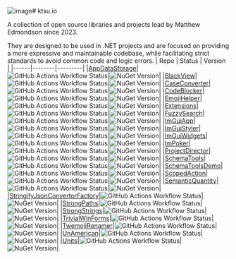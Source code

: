 ![image](https://github.com/ktsu-io/.github/assets/19528727/db1f8f9b-fbfb-4db0-bebe-17cc856515f1)# ktsu.io

A collection of open source libraries and projects lead by Matthew Edmondson since 2023.

They are designed to be used in .NET projects and are focused on providing a more expressive and maintainable codebase, while facilitating strict standards to avoid common code and logic errors.
| Repo | Status | Version |
|------|--------|---------|
|[AppDataStorage](https://github.com/ktsu-io/AppDataStorage)|![GitHub Actions Workflow Status](https://img.shields.io/github/actions/workflow/status/ktsu-io/AppDataStorage/dotnet.yml)|![NuGet Version](https://img.shields.io/nuget/v/ktsu.io.AppDataStorage)|
|[BlackView](https://github.com/ktsu-io/BlackView)|![GitHub Actions Workflow Status](https://img.shields.io/github/actions/workflow/status/ktsu-io/BlackView/dotnet.yml)|![NuGet Version](https://img.shields.io/nuget/v/ktsu.io.BlackView)|
|[CaseConverter](https://github.com/ktsu-io/CaseConverter)|![GitHub Actions Workflow Status](https://img.shields.io/github/actions/workflow/status/ktsu-io/CaseConverter/dotnet.yml)|![NuGet Version](https://img.shields.io/nuget/v/ktsu.io.CaseConverter)|
|[CodeBlocker](https://github.com/ktsu-io/CodeBlocker)|![GitHub Actions Workflow Status](https://img.shields.io/github/actions/workflow/status/ktsu-io/CodeBlocker/dotnet.yml)|![NuGet Version](https://img.shields.io/nuget/v/ktsu.io.CodeBlocker)|
|[EmojiHelper](https://github.com/ktsu-io/EmojiHelper)|![GitHub Actions Workflow Status](https://img.shields.io/github/actions/workflow/status/ktsu-io/EmojiHelper/dotnet.yml)|![NuGet Version](https://img.shields.io/nuget/v/ktsu.io.EmojiHelper)|
|[Extensions](https://github.com/ktsu-io/Extensions)|![GitHub Actions Workflow Status](https://img.shields.io/github/actions/workflow/status/ktsu-io/Extensions/dotnet.yml)|![NuGet Version](https://img.shields.io/nuget/v/ktsu.io.Extensions)|
|[FuzzySearch](https://github.com/ktsu-io/FuzzySearch)|![GitHub Actions Workflow Status](https://img.shields.io/github/actions/workflow/status/ktsu-io/FuzzySearch/dotnet.yml)|![NuGet Version](https://img.shields.io/nuget/v/ktsu.io.FuzzySearch)|
|[ImGuiApp](https://github.com/ktsu-io/ImGuiApp)|![GitHub Actions Workflow Status](https://img.shields.io/github/actions/workflow/status/ktsu-io/ImGuiApp/dotnet.yml)|![NuGet Version](https://img.shields.io/nuget/v/ktsu.io.ImGuiApp)|
|[ImGuiStyler](https://github.com/ktsu-io/ImGuiStyler)|![GitHub Actions Workflow Status](https://img.shields.io/github/actions/workflow/status/ktsu-io/ImGuiStyler/dotnet.yml)|![NuGet Version](https://img.shields.io/nuget/v/ktsu.io.ImGuiStyler)|
|[ImGuiWidgets](https://github.com/ktsu-io/ImGuiWidgets)|![GitHub Actions Workflow Status](https://img.shields.io/github/actions/workflow/status/ktsu-io/ImGuiWidgets/dotnet.yml)|![NuGet Version](https://img.shields.io/nuget/v/ktsu.io.ImGuiWidgets)|
|[ImPoker](https://github.com/ktsu-io/ImPoker)|![GitHub Actions Workflow Status](https://img.shields.io/github/actions/workflow/status/ktsu-io/ImPoker/dotnet.yml)|![NuGet Version](https://img.shields.io/nuget/v/ktsu.io.ImPoker)|
|[ProjectDirector](https://github.com/ktsu-io/ProjectDirector)|![GitHub Actions Workflow Status](https://img.shields.io/github/actions/workflow/status/ktsu-io/ProjectDirector/dotnet.yml)|![NuGet Version](https://img.shields.io/nuget/v/ktsu.io.ProjectDirector)|
|[SchemaTools](https://github.com/ktsu-io/SchemaTools)|![GitHub Actions Workflow Status](https://img.shields.io/github/actions/workflow/status/ktsu-io/SchemaTools/dotnet.yml)|![NuGet Version](https://img.shields.io/nuget/v/ktsu.io.SchemaTools)|
|[SchemaToolsDemo](https://github.com/ktsu-io/SchemaToolsDemo)|![GitHub Actions Workflow Status](https://img.shields.io/github/actions/workflow/status/ktsu-io/SchemaToolsDemo/dotnet.yml)|![NuGet Version](https://img.shields.io/nuget/v/ktsu.io.SchemaToolsDemo)|
|[ScopedAction](https://github.com/ktsu-io/ScopedAction)|![GitHub Actions Workflow Status](https://img.shields.io/github/actions/workflow/status/ktsu-io/ScopedAction/dotnet.yml)|![NuGet Version](https://img.shields.io/nuget/v/ktsu.io.ScopedAction)|
|[SemanticQuantity](https://github.com/ktsu-io/SemanticQuantity)|![GitHub Actions Workflow Status](https://img.shields.io/github/actions/workflow/status/ktsu-io/SemanticQuantity/dotnet.yml)|![NuGet Version](https://img.shields.io/nuget/v/ktsu.io.SemanticQuantity)|
|[StringifyJsonConvertorFactory](https://github.com/ktsu-io/StringifyJsonConvertorFactory)|![GitHub Actions Workflow Status](https://img.shields.io/github/actions/workflow/status/ktsu-io/StringifyJsonConvertorFactory/dotnet.yml)|![NuGet Version](https://img.shields.io/nuget/v/ktsu.io.StringifyJsonConvertorFactory)|
|[StrongPaths](https://github.com/ktsu-io/StrongPaths)|![GitHub Actions Workflow Status](https://img.shields.io/github/actions/workflow/status/ktsu-io/StrongPaths/dotnet.yml)|![NuGet Version](https://img.shields.io/nuget/v/ktsu.io.StrongPaths)|
|[StrongStrings](https://github.com/ktsu-io/StrongStrings)|![GitHub Actions Workflow Status](https://img.shields.io/github/actions/workflow/status/ktsu-io/StrongStrings/dotnet.yml)|![NuGet Version](https://img.shields.io/nuget/v/ktsu.io.StrongStrings)|
|[TrivialWinForms](https://github.com/ktsu-io/TrivialWinForms)|![GitHub Actions Workflow Status](https://img.shields.io/github/actions/workflow/status/ktsu-io/TrivialWinForms/dotnet.yml)|![NuGet Version](https://img.shields.io/nuget/v/ktsu.io.TrivialWinForms)|
|[TwemojiRenamer](https://github.com/ktsu-io/TwemojiRenamer)|![GitHub Actions Workflow Status](https://img.shields.io/github/actions/workflow/status/ktsu-io/TwemojiRenamer/dotnet.yml)|![NuGet Version](https://img.shields.io/nuget/v/ktsu.io.TwemojiRenamer)|
|[UnAmerican](https://github.com/ktsu-io/UnAmerican)|![GitHub Actions Workflow Status](https://img.shields.io/github/actions/workflow/status/ktsu-io/UnAmerican/dotnet.yml)|![NuGet Version](https://img.shields.io/nuget/v/ktsu.io.UnAmerican)|
|[Units](https://github.com/ktsu-io/Units)|![GitHub Actions Workflow Status](https://img.shields.io/github/actions/workflow/status/ktsu-io/Units/dotnet.yml)|![NuGet Version](https://img.shields.io/nuget/v/ktsu.io.Units)|
